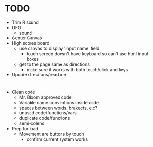 # TODO
- Trim R sound
- UFO
    - sound
- Center Canvas
- High scores board
    - use canvas to display 'input name' field
        - touch screen doesn't have keyboard so can't use html input boxes
    - get to the page same as directions
        - make sure it works with both touch/click and keys
- Update directions/read me
#
- Clean code
    - Mr. Bloom approved code
    - Variable name conventions inside code
    - spaces between words, brakects, etc?
    - unused code/functions/vars
    - duplicate code/functions
    - semi-colens
- Prep for ipad
    - Movement are buttons by touch
        - confirm current system works
#

